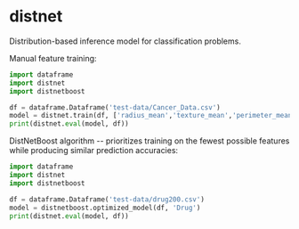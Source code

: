 # distnet
Distribution-based inference model for classification problems.

Manual feature training:
```python
import dataframe
import distnet
import distnetboost

df = dataframe.Dataframe('test-data/Cancer_Data.csv')
model = distnet.train(df, ['radius_mean','texture_mean','perimeter_mean','area_mean','smoothness_mean','compactness_mean','concavity_mean','concave points_mean','symmetry_mean','fractal_dimension_mean','radius_se','texture_se','perimeter_se','area_se','smoothness_se','compactness_se','concavity_se','concave points_se','symmetry_se','fractal_dimension_se','radius_worst','texture_worst','perimeter_worst','area_worst','smoothness_worst','compactness_worst','concavity_worst','concave points_worst','symmetry_worst','fractal_dimension_worst'], 'diagnosis')
print(distnet.eval(model, df))
```

DistNetBoost algorithm -- prioritizes training on the fewest possible features while producing similar prediction accuracies:
```python
import dataframe
import distnet
import distnetboost

df = dataframe.Dataframe('test-data/drug200.csv')
model = distnetboost.optimized_model(df, 'Drug')
print(distnet.eval(model, df))
```
